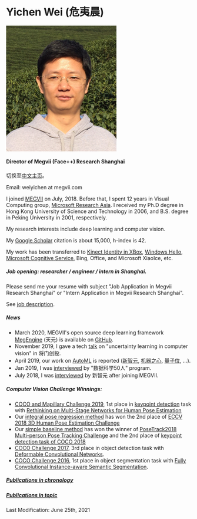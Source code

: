 **Yichen Wei (危夷晨)**
==========
<img src="./yichen_2014_crop.jpg" alt="drawing" width="300px" align="left"/> 

<br clear="all" />

<!--- do not know how to resize the image --->
<!--- ![](https://yichenwei.github.io/yichen_2014_crop.jpg) --->

<!--- comment ---> 

#### **Director of Megvii (Face++) Research Shanghai**

切换至[中文主页](index_cn.html)。

Email: weiyichen at megvii.com

I joined [MEGVII](https://megvii.com/) on July, 2018. Before that, I spent 12 years in Visual Computing group, [Microsoft Research Asia](https://www.msra.cn/). I received my Ph.D degree in Hong Kong University of Science and Technology in 2006, and B.S. degree in Peking University in 2001, respectively.

My research interests include deep learning and computer vision.

My [Google Scholar](https://scholar.google.com/citations?hl=en&pli=1&user=O7A6nYMAAAAJ) citation is about 15,000, h-index is 42.

My work has been transferred to [Kinect Identity in XBox](https://ieeexplore.ieee.org/document/5742015/), [Windows Hello](https://www.youtube.com/watch?v=1AsoSnOmhvU), [Microsoft Cognitive Service](https://azure.microsoft.com/en-us/services/cognitive-services/), Bing, Office, and Microsoft XiaoIce, etc.

##### Job opening: researcher / engineer / intern in Shanghai.

Please send me your resume with subject "Job Application in Megvii Research Shanghai" or "Intern Application in Megvii Research Shanghai". 

See [job description](recruit.html).

##### News

- March 2020, MEGVII's open source deep learning framework [MegEngine](https://megengine.org.cn/) (天元) is available on [GitHub](https://github.com/MegEngine).
- November 2019, I gave a tech [talk](https://www.bilibili.com/video/av77388408) on "uncertainty learning in computer vision" in 将门创投.
- April 2019, our work on [AutoML](https://arxiv.org/abs/1904.00420) is reported ([新智元](https://mp.weixin.qq.com/s/Dmml7DrujXnOAEhU7vugmw), [机器之心](https://mp.weixin.qq.com/s/0_zFoMUh-4s8BKl2rSzmig), [量子位](https://mp.weixin.qq.com/s/pCsZi7INorI0HN7o5zf1Bw), ...).
- Jan 2019, I was [interviewed](https://new.qq.com/omn/20190110/20190110A0G9OG.html) by "数据科学50人" program.
- July 2018, I was [interviewed](https://baijiahao.baidu.com/s?id=1607139006385580393&wfr=spider&for=pc) by 新智元 after joining MEGVII.

##### Computer Vision Challenge Winnings:

- [COCO and Mapillary Challenge 2019](http://cocodataset.org/workshop/coco-mapillary-iccv-2019.html), 1st place in [keypoint detection](http://cocodataset.org/index.htm#keypoints-2019) task with [Rethinking on Multi-Stage Networks for Human Pose Estimation](https://arxiv.org/abs/1901.00148)
- Our [integral pose regression method](https://github.com/JimmySuen/integral-human-pose) has won the 2nd place of  [ECCV 2018 3D Human Pose Estimation Challenge](http://vision.imar.ro/human3.6m/ranking.php)
- Our [simple baseline method](https://github.com/Microsoft/human-pose-estimation.pytorch) has won the winner of  [PoseTrack2018 Multi-person Pose Tracking Challenge](https://posetrack.net/workshops/eccv2018/posetrack_eccv_2018_results.html) and the 2nd place of  [keypoint detection task of COCO 2018](http://cocodataset.org/#keypoints-leaderboard)
- [COCO Challenge 2017](https://places-coco2017.github.io/#winners), 3rd place in object detection task with [Deformable Convolutional Networks](https://github.com/msracver/Deformable-ConvNets).
- [COCO Challenge 2016](http://image-net.org/challenges/ilsvrc+coco2016), 1st place in object segmentation task with [Fully Convolutional Instance-aware Semantic Segmentation](https://github.com/msracver/FCIS).

##### [Publications in chronology](publications.html)
##### [Publications in topic](publications_in_topic.html)

Last Modification: June 25th, 2021
